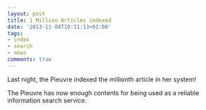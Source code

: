 ```yaml
---
layout: post
title: 1 Million Articles indexed
date: '2013-11-04T10:31:13+01:00'
tags:
- index
- search
- news
comments: true
---
```

Last night, the Pieuvre indexed the millionth article in her system!

The Pieuvre has now enough contents for being used as a reliable information search service.
